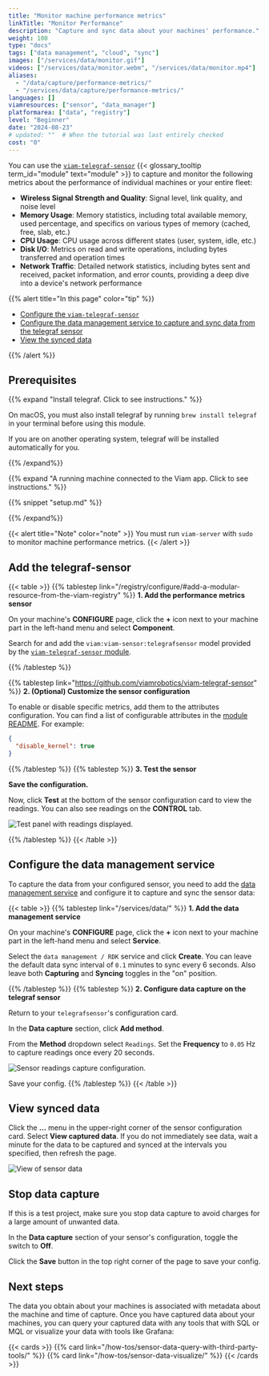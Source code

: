```yaml
---
title: "Monitor machine performance metrics"
linkTitle: "Monitor Performance"
description: "Capture and sync data about your machines' performance."
weight: 100
type: "docs"
tags: ["data management", "cloud", "sync"]
images: ["/services/data/monitor.gif"]
videos: ["/services/data/monitor.webm", "/services/data/monitor.mp4"]
aliases:
  - "/data/capture/performance-metrics/"
  - "/services/data/capture/performance-metrics/"
languages: []
viamresources: ["sensor", "data_manager"]
platformarea: ["data", "registry"]
level: "Beginner"
date: "2024-08-23"
# updated: ""  # When the tutorial was last entirely checked
cost: "0"
---
```


You can use the [`viam-telegraf-sensor`](https://app.viam.com/module/viam/viam-telegraf-sensor) {{< glossary_tooltip term_id="module" text="module" >}} to capture and monitor the following metrics about the performance of individual machines or your entire fleet:

- **Wireless Signal Strength and Quality**: Signal level, link quality, and noise level
- **Memory Usage**: Memory statistics, including total available memory, used percentage, and specifics on various types of memory (cached, free, slab, etc.)
- **CPU Usage**: CPU usage across different states (user, system, idle, etc.)
- **Disk I/O**: Metrics on read and write operations, including bytes transferred and operation times
- **Network Traffic**: Detailed network statistics, including bytes sent and received, packet information, and error counts, providing a deep dive into a device's network performance

{{% alert title="In this page" color="tip" %}}

- [Configure the `viam-telegraf-sensor`](#add-the-telegraf-sensor)
- [Configure the data management service to capture and sync data from the telegraf sensor](#configure-the-data-management-service)
- [View the synced data](#view-synced-data)

{{% /alert %}}

## Prerequisites

{{% expand "Install telegraf. Click to see instructions." %}}

On macOS, you must also install telegraf by running `brew install telegraf` in your terminal before using this module.

If you are on another operating system, telegraf will be installed automatically for you.

{{% /expand%}}

{{% expand "A running machine connected to the Viam app. Click to see instructions." %}}

{{% snippet "setup.md" %}}

{{% /expand%}}

{{< alert title="Note" color="note" >}}
You must run `viam-server` with `sudo` to monitor machine performance metrics.
{{< /alert >}}

## Add the telegraf-sensor

{{< table >}}
{{% tablestep link="/registry/configure/#add-a-modular-resource-from-the-viam-registry" %}}
**1. Add the performance metrics sensor**

On your machine's **CONFIGURE** page, click the **+** icon next to your machine part in the left-hand menu and select **Component**.

Search for and add the `viam:viam-sensor:telegrafsensor` model provided by the [`viam-telegraf-sensor` module](https://app.viam.com/module/viam/viam-telegraf-sensor).

{{% /tablestep %}}

<!-- markdownlint-disable-file MD034 -->

{{% tablestep link="https://github.com/viamrobotics/viam-telegraf-sensor" %}}
**2. (Optional) Customize the sensor configuration**

To enable or disable specific metrics, add them to the attributes configuration.
You can find a list of configurable attributes in the [module README](https://github.com/viamrobotics/viam-telegraf-sensor).
For example:

```json
{
  "disable_kernel": true
}
```

{{% /tablestep %}}
{{% tablestep  %}}
**3. Test the sensor**

**Save the configuration.**

Now, click **Test** at the bottom of the sensor configuration card to view the readings.
You can also see readings on the **CONTROL** tab.

![Test panel with readings displayed.](/how-tos/telegraf-test.png)

{{% /tablestep %}}
{{< /table >}}

## Configure the data management service

To capture the data from your configured sensor, you need to add the [data management service](/services/data/) and configure it to capture and sync the sensor data:

{{< table >}}
{{% tablestep link="/services/data/" %}}
**1. Add the data management service**

On your machine's **CONFIGURE** page, click the **+** icon next to your machine part in the left-hand menu and select **Service**.

Select the `data management / RDK` service and click **Create**.
You can leave the default data sync interval of `0.1` minutes to sync every 6 seconds.
Also leave both **Capturing** and **Syncing** toggles in the "on" position.

{{% /tablestep %}}
{{% tablestep %}}
**2. Configure data capture on the telegraf sensor**

Return to your `telegrafsensor`'s configuration card.

In the **Data capture** section, click **Add method**.

From the **Method** dropdown select `Readings`.
Set the **Frequency** to `0.05` Hz to capture readings once every 20 seconds.

![Sensor readings capture configuration.](/how-tos/capture-readings.png)

Save your config.
{{% /tablestep %}}
{{< /table >}}

## View synced data

Click the **...** menu in the upper-right corner of the sensor configuration card.
Select **View captured data**.
If you do not immediately see data, wait a minute for the data to be captured and synced at the intervals you specified, then refresh the page.

![View of sensor data](/services/data/sensor-data.png)

## Stop data capture

If this is a test project, make sure you stop data capture to avoid charges for a large amount of unwanted data.

In the **Data capture** section of your sensor's configuration, toggle the switch to **Off**.

Click the **Save** button in the top right corner of the page to save your config.

## Next steps

The data you obtain about your machines is associated with metadata about the machine and time of capture.
Once you have captured data about your machines, you can query your captured data with any tools that with SQL or MQL or visualize your data with tools like Grafana:

{{< cards >}}
{{% card link="/how-tos/sensor-data-query-with-third-party-tools/" %}}
{{% card link="/how-tos/sensor-data-visualize/" %}}
{{< /cards >}}
